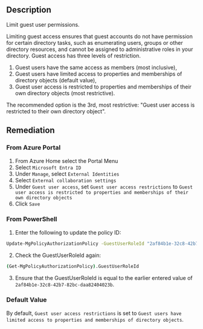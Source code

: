 ## Description

Limit guest user permissions.

Limiting guest access ensures that guest accounts do not have permission for certain directory tasks, such as enumerating users, groups or other directory resources, and cannot be assigned to administrative roles in your directory. Guest access has three levels of restriction.

1. Guest users have the same access as members (most inclusive),
2. Guest users have limited access to properties and memberships of directory objects (default value),
3. Guest user access is restricted to properties and memberships of their own directory objects (most restrictive).

The recommended option is the 3rd, most restrictive: "Guest user access is restricted to their own directory object".

## Remediation

### From Azure Portal

1. From Azure Home select the Portal Menu
2. Select `Microsoft Entra ID`
3. Under `Manage`, select `External Identities`
4. Select `External collaboration settings`
5. Under `Guest user access`, set `Guest user access restrictions` to `Guest user access is restricted to properties and memberships of their own directory objects`
6. Click `Save`

### From PowerShell

1. Enter the following to update the policy ID:

```bash
Update-MgPolicyAuthorizationPolicy -GuestUserRoleId "2af84b1e-32c8-42b7-82bc-daa82404023b"
```
2. Check the GuestUserRoleId again:

```bash
(Get-MgPolicyAuthorizationPolicy).GuestUserRoleId
```
3. Ensure that the GuestUserRoleId is equal to the earlier entered value of `2af84b1e-32c8-42b7-82bc-daa82404023b`.

### Default Value

By default, `Guest user access restrictions` is set to `Guest users have limited access to properties and memberships of directory objects`.
